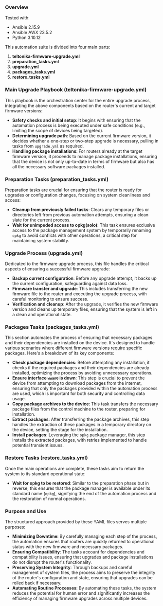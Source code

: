 ### Overview

Tested with:
- Ansible 2.15.9
- Ansible AWX 23.5.2
- Python 3.10.12

This automation suite is divided into four main parts:

1. **teltonika-firmware-upgrade.yml**
2. **preparation_tasks.yml**
3. **upgrade.yml**
4. **packages_tasks.yml**
5. **restore_tasks.yml**

### Main Upgrade Playbook (teltonika-firmware-upgrade.yml)

This playbook is the orchestration center for the entire upgrade process, integrating the above components based on the router's current and target firmware versions:

- **Safety checks and initial setup**: It begins with ensuring that the automation process is being executed under safe conditions (e.g., limiting the scope of devices being targeted).
- **Determining upgrade path**: Based on the current firmware version, it decides whether a one-step or two-step upgrade is necessary, pulling in tasks from `upgrade.yml` as required.
- **Handling package installations**: For routers already at the target firmware version, it proceeds to manage package installations, ensuring that the device is not only up-to-date in terms of firmware but also has all the necessary software packages installed.

### Preparation Tasks (preparation_tasks.yml)

Preparation tasks are crucial for ensuring that the router is ready for upgrades or configuration changes, focusing on system cleanliness and access:

- **Cleanup from previously failed tasks**: Clears any temporary files or directories left from previous automation attempts, ensuring a clean slate for the current process.
- **Wait for unimpeded access to opkg(solo)**: This task ensures exclusive access to the package management system by temporarily renaming `opkg` to avoid conflicts with other operations, a critical step for maintaining system stability.

### Upgrade Process (upgrade.yml)

Dedicated to the firmware upgrade process, this file handles the critical aspects of ensuring a successful firmware upgrade:

- **Backup current configuration**: Before any upgrade attempt, it backs up the current configuration, safeguarding against data loss.
- **Firmware transfer and upgrade**: This includes transferring the new firmware file to the router and executing the upgrade process, with careful monitoring to ensure success.
- **Verification and cleanup**: After the upgrade, it verifies the new firmware version and cleans up temporary files, ensuring that the system is left in a clean and operational state.

### Packages Tasks (packages_tasks.yml)

This section automates the process of ensuring that necessary packages and their dependencies are installed on the device. It's designed to handle various scenarios where different firmware versions require specific packages. Here's a breakdown of its key components:

- **Check package dependencies**: Before attempting any installation, it checks if the required packages and their dependencies are already installed, optimizing the process by avoiding unnecessary operations.
- **Ensure interface `wwan0` is down**: This step is crucial to prevent the device from attempting to download packages from the internet, ensuring that only the packages provided within the automation process are used, which is important for both security and controlling data usage.
- **Copy package archives to the device**: This task transfers the necessary package files from the control machine to the router, preparing for installation.
- **Extract packages**: After transferring the package archives, this step handles the extraction of these packages in a temporary directory on the device, setting the stage for the installation.
- **Install packages**: Leveraging the `opkg` package manager, this step installs the extracted packages, with retries implemented to handle potential transient issues.

### Restore Tasks (restore_tasks.yml)

Once the main operations are complete, these tasks aim to return the system to its standard operational state:

- **Wait for opkg to be restored**: Similar to the preparation phase but in reverse, this ensures that the package manager is available under its standard name (`opkg`), signifying the end of the automation process and the restoration of normal operations.

### Purpose and Use

The structured approach provided by these YAML files serves multiple purposes:

- **Minimizing Downtime**: By carefully managing each step of the process, the automation ensures that routers are quickly returned to operational status with the new firmware and necessary packages.
- **Ensuring Compatibility**: The tasks account for dependencies and compatibility issues, ensuring that upgrades and package installations do not disrupt the router's functionality.
- **Preserving System Integrity**: Through backups and careful management of system files, the process aims to preserve the integrity of the router's configuration and state, ensuring that upgrades can be rolled back if necessary.
- **Automating Routine Processes**: By automating these tasks, the system reduces the potential for human error and significantly increases the efficiency of managing firmware upgrades across multiple devices.
